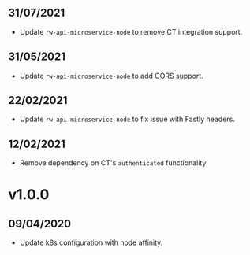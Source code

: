 ## 31/07/2021

- Update `rw-api-microservice-node` to remove CT integration support.

## 31/05/2021

- Update `rw-api-microservice-node` to add CORS support.

## 22/02/2021

- Update `rw-api-microservice-node` to fix issue with Fastly headers.

## 12/02/2021

- Remove dependency on CT's `authenticated` functionality

# v1.0.0

## 09/04/2020

- Update k8s configuration with node affinity.
